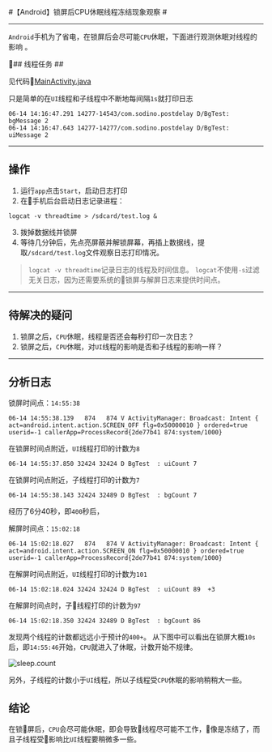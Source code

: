 #【Android】锁屏后CPU休眠线程冻结现象观察 #

-------------------------------------------------------

`Android`手机为了省电，在锁屏后会尽可能`CPU`休眠，下面进行观测休眠对线程的影响 。

## 线程任务 ##

见代码[MainActivity.java](https://github.com/sodino/PostDelay/blob/master/app/src/main/java/com/sodino/postdelay/MainActivity.java)

只是简单的在`UI`线程和子线程中不断地每间隔`1s`就打印日志
```
06-14 14:16:47.291 14277-14543/com.sodino.postdelay D/BgTest: bgMessage 2
06-14 14:16:47.643 14277-14277/com.sodino.postdelay D/BgTest: uiMessage 2
```

----------------------------------------------------

## 操作

1. 运行`app`点击`Start`，启动日志打印
2. 在手机后台启动日志记录进程：
```
logcat -v threadtime > /sdcard/test.log &
```
3. 拨掉数据线并锁屏
4. 等待几分钟后，先点亮屏蔽并解锁屏幕，再插上数据线，提取`/sdcard/test.log`文件观察日志打印情况。


> `logcat -v threadtime`记录日志的线程及时间信息。
> `logcat`不使用`-s`过滤无关日志，因为还需要系统的锁屏与解屏日志来提供时间点。

---------------------------------------------------
## 待解决的疑问

1. 锁屏之后，`CPU`休眠，线程是否还会每秒打印一次日志？
1. 锁屏之后，`CPU`休眠，对`UI`线程的影响是否和子线程的影响一样？

---------------------------------------------------

## 分析日志

锁屏时间点：`14:55:38`    

```
06-14 14:55:38.139   874   874 V ActivityManager: Broadcast: Intent { act=android.intent.action.SCREEN_OFF flg=0x50000010 } ordered=true userid=-1 callerApp=ProcessRecord{2de77b41 874:system/1000}
```

在锁屏时间点附近，`UI`线程打印的计数为`8`
```
06-14 14:55:37.850 32424 32424 D BgTest  : uiCount 7
```

在锁屏时间点附近，子线程打印的计数为`7`
```
06-14 14:55:38.143 32424 32489 D BgTest  : bgCount 7
```

经历了6分40秒，即`400`秒后，

解屏时间点：`15:02:18` 
```
06-14 15:02:18.027   874   874 V ActivityManager: Broadcast: Intent { act=android.intent.action.SCREEN_ON flg=0x50000010 } ordered=true userid=-1 callerApp=ProcessRecord{2de77b41 874:system/1000}
```

在解屏时间点附近，`UI`线程打印的计数为`101`
```
06-14 15:02:18.024 32424 32424 D BgTest  : uiCount 89  +3
```

在解屏时间点时，子线程打印的计数为`97`
```
06-14 15:02:18.350 32424 32489 D BgTest  : bgCount 86
```

发现两个线程的计数都远远小于预计的`400+`。
从下图中可以看出在锁屏大概`10s`后，即`14:55:46`开始，`CPU`就进入了休眠，计数开始不规律。

![sleep.count](http://wx4.sinaimg.cn/large/e3dc9ceagy1fgkr61oex8j20rs0fqam2.jpg)


另外，子线程的计数小于`UI`线程，所以子线程受`CPU`休眠的影响稍稍大一些。

## 结论

在锁屏后，`CPU`会尽可能休眠，即会导致线程尽可能不工作，像是冻结了，而且子线程受影响比`UI`线程要稍微多一些。